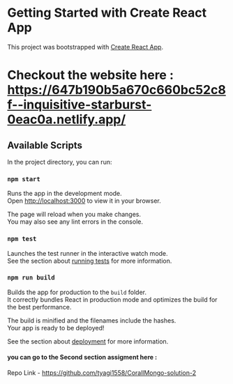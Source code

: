 # Getting Started with Create React App

This project was bootstrapped with [Create React App](https://github.com/facebook/create-react-app).

# Checkout the website here : https://647b190b5a670c660bc52c8f--inquisitive-starburst-0eac0a.netlify.app/

## Available Scripts

In the project directory, you can run:

### `npm start`

Runs the app in the development mode.\
Open [http://localhost:3000](http://localhost:3000) to view it in your browser.

The page will reload when you make changes.\
You may also see any lint errors in the console.

### `npm test`

Launches the test runner in the interactive watch mode.\
See the section about [running tests](https://facebook.github.io/create-react-app/docs/running-tests) for more information.

### `npm run build`

Builds the app for production to the `build` folder.\
It correctly bundles React in production mode and optimizes the build for the best performance.

The build is minified and the filenames include the hashes.\
Your app is ready to be deployed!

See the section about [deployment](https://facebook.github.io/create-react-app/docs/deployment) for more information.


#### you can go to the Second section assigment here : 
   Repo Link - https://github.com/tyagi1558/CorallMongo-solution-2
